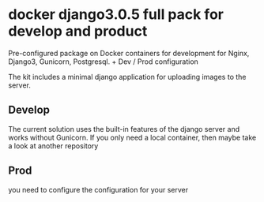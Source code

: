 # docker django3.0.5 full pack for develop and product
Pre-configured package on Docker containers for development for Nginx, Django3, Gunicorn, Postgresql. + Dev / Prod configuration

The kit includes a minimal django application for uploading images to the server.

## Develop
The current solution uses the built-in features of the django server and works without Gunicorn.
If you only need a local container, then maybe take a look at another repository

## Prod
you need to configure the configuration for your server
